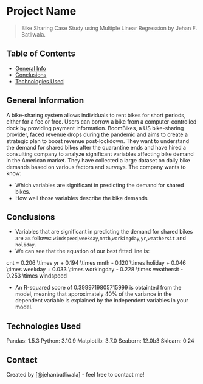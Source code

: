# Project Name

> Bike Sharing Case Study using Multiple Linear Regression by Jehan F. Batliwala.

## Table of Contents

- [General Info](#general-information)
- [Conclusions](#conclusions)
- [Technologies Used](#technologies-used)

<!-- You can include any other section that is pertinent to your problem -->

## General Information

A bike-sharing system allows individuals to rent bikes for short periods, either for a fee or free. Users can borrow a bike from a computer-controlled dock by providing payment information. BoomBikes, a US bike-sharing provider, faced revenue drops during the pandemic and aims to create a strategic plan to boost revenue post-lockdown. They want to understand the demand for shared bikes after the quarantine ends and have hired a consulting company to analyze significant variables affecting bike demand in the American market. They have collected a large dataset on daily bike demands based on various factors and surveys. The company wants to know:

- Which variables are significant in predicting the demand for shared bikes.
- How well those variables describe the bike demands

<!-- You don't have to answer all the questions - just the ones relevant to your project. -->

## Conclusions

- Variables that are significant in predicting the demand for shared bikes are as follows: `windspeed`,`weekday`,`mnth`,`workingday`,`yr`,`weathersit` and `holiday`.
- We can see that the equation of our best fitted line is:

cnt = 0.206 \times yr + 0.194 \times mnth - 0.120 \times holiday + 0.046 \times weekday + 0.033 \times workingday - 0.228 \times weathersit - 0.253 \times windspeed

- An R-squared score of 0.3999719805715999 is obtainted from the model, meaning that approximately 40% of the variance in the dependent variable is explained by the independent variables in your model.

<!-- You don't have to answer all the questions - just the ones relevant to your project. -->

## Technologies Used

Pandas: 1.5.3
Python: 3.10.9
Matplotlib: 3.7.0
Seaborn: 12.0b3
Sklearn: 0.24

<!-- As the libraries versions keep on changing, it is recommended to mention the version of library used in this project -->

## Contact

Created by [@jehanbatliwala] - feel free to contact me!
